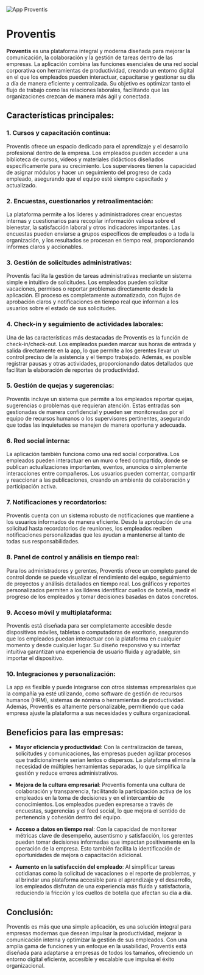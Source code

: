 
![App Proventis](@/Components/Img/Proventis.png)

# Proventis

**Proventis** es una plataforma integral y moderna diseñada para mejorar la comunicación, la colaboración y la gestión de tareas dentro de las empresas. La aplicación combina las funciones esenciales de una red social corporativa con herramientas de productividad, creando un entorno digital en el que los empleados pueden interactuar, capacitarse y gestionar su día a día de manera eficiente y centralizada. Su objetivo es optimizar tanto el flujo de trabajo como las relaciones laborales, facilitando que las organizaciones crezcan de manera más ágil y conectada.

## Características principales:

### 1. Cursos y capacitación continua:
Proventis ofrece un espacio dedicado para el aprendizaje y el desarrollo profesional dentro de la empresa. Los empleados pueden acceder a una biblioteca de cursos, videos y materiales didácticos diseñados específicamente para su crecimiento. Los supervisores tienen la capacidad de asignar módulos y hacer un seguimiento del progreso de cada empleado, asegurando que el equipo esté siempre capacitado y actualizado.

### 2. Encuestas, cuestionarios y retroalimentación:
La plataforma permite a los líderes y administradores crear encuestas internas y cuestionarios para recopilar información valiosa sobre el bienestar, la satisfacción laboral y otros indicadores importantes. Las encuestas pueden enviarse a grupos específicos de empleados o a toda la organización, y los resultados se procesan en tiempo real, proporcionando informes claros y accionables.

### 3. Gestión de solicitudes administrativas:
Proventis facilita la gestión de tareas administrativas mediante un sistema simple e intuitivo de solicitudes. Los empleados pueden solicitar vacaciones, permisos o reportar problemas directamente desde la aplicación. El proceso es completamente automatizado, con flujos de aprobación claros y notificaciones en tiempo real que informan a los usuarios sobre el estado de sus solicitudes.

### 4. Check-in y seguimiento de actividades laborales:
Una de las características más destacadas de Proventis es la función de check-in/check-out. Los empleados pueden marcar sus horas de entrada y salida directamente en la app, lo que permite a los gerentes llevar un control preciso de la asistencia y el tiempo trabajado. Además, es posible registrar pausas y otras actividades, proporcionando datos detallados que facilitan la elaboración de reportes de productividad.

### 5. Gestión de quejas y sugerencias:
Proventis incluye un sistema que permite a los empleados reportar quejas, sugerencias o problemas que requieran atención. Estas entradas son gestionadas de manera confidencial y pueden ser monitoreadas por el equipo de recursos humanos o los supervisores pertinentes, asegurando que todas las inquietudes se manejen de manera oportuna y adecuada.

### 6. Red social interna:
La aplicación también funciona como una red social corporativa. Los empleados pueden interactuar en un muro o feed compartido, donde se publican actualizaciones importantes, eventos, anuncios o simplemente interacciones entre compañeros. Los usuarios pueden comentar, compartir y reaccionar a las publicaciones, creando un ambiente de colaboración y participación activa.

### 7. Notificaciones y recordatorios:
Proventis cuenta con un sistema robusto de notificaciones que mantiene a los usuarios informados de manera eficiente. Desde la aprobación de una solicitud hasta recordatorios de reuniones, los empleados reciben notificaciones personalizadas que les ayudan a mantenerse al tanto de todas sus responsabilidades.

### 8. Panel de control y análisis en tiempo real:
Para los administradores y gerentes, Proventis ofrece un completo panel de control donde se puede visualizar el rendimiento del equipo, seguimiento de proyectos y análisis detallados en tiempo real. Los gráficos y reportes personalizados permiten a los líderes identificar cuellos de botella, medir el progreso de los empleados y tomar decisiones basadas en datos concretos.

### 9. Acceso móvil y multiplataforma:
Proventis está diseñada para ser completamente accesible desde dispositivos móviles, tabletas o computadoras de escritorio, asegurando que los empleados puedan interactuar con la plataforma en cualquier momento y desde cualquier lugar. Su diseño responsivo y su interfaz intuitiva garantizan una experiencia de usuario fluida y agradable, sin importar el dispositivo.

### 10. Integraciones y personalización:
La app es flexible y puede integrarse con otros sistemas empresariales que la compañía ya esté utilizando, como software de gestión de recursos humanos (HRM), sistemas de nómina o herramientas de productividad. Además, Proventis es altamente personalizable, permitiendo que cada empresa ajuste la plataforma a sus necesidades y cultura organizacional.

## Beneficios para las empresas:

- **Mayor eficiencia y productividad**: Con la centralización de tareas, solicitudes y comunicaciones, las empresas pueden agilizar procesos que tradicionalmente serían lentos o dispersos. La plataforma elimina la necesidad de múltiples herramientas separadas, lo que simplifica la gestión y reduce errores administrativos.

- **Mejora de la cultura empresarial**: Proventis fomenta una cultura de colaboración y transparencia, facilitando la participación activa de los empleados en la toma de decisiones y en el intercambio de conocimientos. Los empleados pueden expresarse a través de encuestas, sugerencias y el feed social, lo que mejora el sentido de pertenencia y cohesión dentro del equipo.

- **Acceso a datos en tiempo real**: Con la capacidad de monitorear métricas clave de desempeño, ausentismo y satisfacción, los gerentes pueden tomar decisiones informadas que impactan positivamente en la operación de la empresa. Esto también facilita la identificación de oportunidades de mejora o capacitación adicional.

- **Aumento en la satisfacción del empleado**: Al simplificar tareas cotidianas como la solicitud de vacaciones o el reporte de problemas, y al brindar una plataforma accesible para el aprendizaje y el desarrollo, los empleados disfrutan de una experiencia más fluida y satisfactoria, reduciendo la fricción y los cuellos de botella que afectan su día a día.

## Conclusión:
Proventis es más que una simple aplicación, es una solución integral para empresas modernas que desean impulsar la productividad, mejorar la comunicación interna y optimizar la gestión de sus empleados. Con una amplia gama de funciones y un enfoque en la usabilidad, Proventis está diseñada para adaptarse a empresas de todos los tamaños, ofreciendo un entorno digital eficiente, accesible y escalable que impulsa el éxito organizacional.
